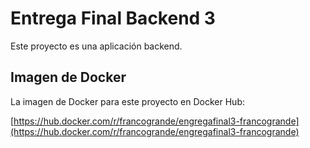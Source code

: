 # Entrega Final Backend 3

Este proyecto es una aplicación backend.

## Imagen de Docker

La imagen de Docker para este proyecto en Docker Hub:

[https://hub.docker.com/r/francogrande/engregafinal3-francogrande](https://hub.docker.com/r/francogrande/engregafinal3-francogrande)